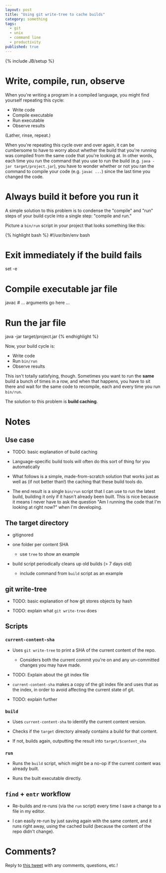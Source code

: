 ```yaml
---
layout: post
title: "Using git write-tree to cache builds"
category: something
tags:
  - git
  - unix
  - command line
  - productivity
published: true
---
```


{% include JB/setup %}

# Write, compile, run, observe

When you're writing a program in a compiled language, you might find yourself
repeating this cycle:

* Write code
* Compile executable
* Run executable
* Observe results

(Lather, rinse, repeat.)

When you're repeating this cycle over and over again, it can be cumbersome to
have to worry about whether the build that you're running was compiled from the
same code that you're looking at. In other words, each time you run the command
that you use to run the build (e.g.  `java -jar target/project.jar`), you have
to wonder whether or not you ran the command to compile your code (e.g. `javac
...`) since the last time you changed the code.

# Always build it before you run it

A simple solution to this problem is to condense the "compile" and "run" steps
of your build cycle into a single step: "compile and run."

Picture a `bin/run` script in your project that looks something like this:

{% highlight bash %}
#!/usr/bin/env bash

# Exit immediately if the build fails
set -e

# Compile executable jar file
javac # ... arguments go here ...

# Run the jar file
java -jar target/project.jar
{% endhighlight %}

Now, your build cycle is:

* Write code
* Run `bin/run`
* Observe results

This isn't totally satisfying, though. Sometimes you want to run the **same**
build a bunch of times in a row, and when that happens, you have to sit there
and wait for the same code to recompile, each and every time you run `bin/run`.

The solution to this problem is **build caching**.

# Notes

## Use case

* TODO: basic explanation of build caching

* Language-specific build tools will often do this sort of thing for you
  automatically

* What follows is a simple, made-from-scratch solution that works just as well
  as (if not better than!) the caching that these build tools do.

* The end result is a single `bin/run` script that I can use to run the latest
  build, building it only if it hasn't already been built. This is nice because
  it means I never have to ask the question "Am I running the code that I'm
  looking at right now?" when I'm developing.

## The target directory

* gitignored

* one folder per content SHA
  * use `tree` to show an example

* build script periodically cleans up old builds (> 7 days old)
  * include command from `build` script as an example

## git write-tree

* TODO: basic explanation of how git stores objects by hash

* TODO: explain what `git write-tree` does

## Scripts

### `current-content-sha`

* Uses `git write-tree` to print a SHA of the current content of the repo.
  * Considers both the current commit you're on and any un-committed changes you
    may have made.

* TODO: Explain about the git index file

* `current-content-sha` makes a copy of the git index file and uses that as the
  index, in order to avoid affecting the current state of git.

* TODO: explain further

### `build`

* Uses `current-content-sha` to identify the current content version.

* Checks if the `target` directory already contains a build for that content.

* If not, builds again, outputting the result into `target/$content_sha`

### `run`

* Runs the `build` script, which might be a no-op if the current content was
  already built.

* Runs the built executable directly.

## `find` + `entr` workflow

* Re-builds and re-runs (via the `run` script) every time I save a change to a
  file in my editor.

* I can easily re-run by just saving again with the same content, and it runs
  right away, using the cached build (because the content of the repo didn't
  change).

# Comments?

Reply to [this tweet][tweet] with any comments, questions, etc.!

[tweet]: https://twitter.com/dave_yarwood/status/FIXME
